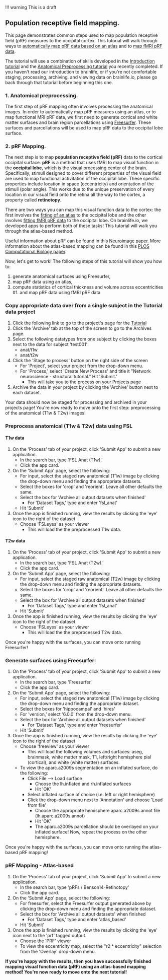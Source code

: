 !!! warning
    This is a draft

## Population receptive field mapping.

This page demonstrates common steps used to map population receptive field (pRF) measures to the occipital cortex. This tutorial will walk through ways to [automatically map pRF data based on an atlas](https://brainlife.io/app/5cc4cd3f4ed9df00317f621d) and to [map fMRI pRF data](https://brainlife.io/app/5afc9831322997002773ed1c).

The tutorial will use a combination of skills developed in the [Introduction tutorial](https://brainlife.io/docs/tutorial/introduction-to-brainlife/) and the [Anatomical Preprocessing tutorial](https://brainlife.io/docs/tutorial/t1w-preprocessing/) you recently completed. If you haven't read our introduction to brainlife, or if you're not comfortable staging, processing, archiving, and viewing data on brainlife.io, please go back through that tutorial before beginning this one.

### 1. Anatomical preprocessing.

The first step of pRF mapping often involves processing the anatomical images. In order to automatically map pRF measures using an atlas, or to map functional MRI pRF data, we first need to generate cortical and white matter surfaces and brain region parcellations using [Freesurfer](https://brainlife.io/app/5fe1056057aacd480f2f8e48). These surfaces and parcellations will be used to map pRF data to the occipital lobe surface.

### 2. pRF Mapping.

The next step is to map **population receptive field (pRF)** data to the cortical occipital surface. **pRF** is a method that uses fMRI to map visual function in the **occipital lobe**, which is the visual processing center of the brain. Specifically, stimuli designed to cover different properties of the visual field are used to map functional activitation of the occipital lobe. These specific properties include location in space (eccentricity) and orientation of the stimuli (polar angle). This works due to the unique preservation of every location in our visual field onto the retina all the way to the cortex, a property called **retinotopy**.

There are two ways you can map this visual function data to the cortex: the first involves the [fitting of an atlas](https://brainlife.io/app/6115c829a5a04c2a80f9e7f7) to the occipital lobe and the other involves [fitting fMRI pRF data](https://brainlife.io/app/5cae3ef776cdaa0030b9232b) to the occipital lobe. On brainlife.io, we developed apps to perform both of these tasks! This tutorial will walk you through the atlas-based method.

Useful information about pRF can be found in this [Neuroimage paper](https://pubmed.ncbi.nlm.nih.gov/17977024/). More information about the atlas-based mapping can be found in this [PLOS Computational Biology paper](https://journals.plos.org/ploscompbiol/article?id=10.1371/journal.pcbi.1003538).

Now, let's get to work! The following steps of this tutorial will show you how to:

1. generate anatomical surfaces using Freesurfer,
1. map pRF data using an atlas,
1. compute statistics of cortical thickness and volume across eccentricities
#1. and map pRF data using fMRI pRF data

### Copy appropriate data over from a single subject in the Tutorial data project

1. Click the following link to go to the project's page for the [Tutorial](https://brainlife.io/project/5e7638f6de643b02832a8246/detail)
1. Click the 'Archive' tab at the top of the screen to go to the Archives page.
1. Select the following datatypes from one subject by clicking the boxes next to the data for subject 'test001':
    * anat/t1w
    * anat/t2w
1. Click the 'Stage to process' button on the right side of the screen
    * For 'Project', select your project from the drop-down menu.
    * For 'Process,' select 'Create New Process' and title it "Network neuroscience - structural tutorial." Hit 'Submit.'
        * This will take you to the process on your Projects page
1. Archive the data in your project by clicking the 'Archive' button next to each dataset.

Your data should now be staged for processing and archived in your projects page! You're now ready to move onto the first step: preprocessing of the anatomical (T1w & T2w) images!

### Preprocess anatomical (T1w & T2w) data using FSL

#### T1w data
1. On the 'Process' tab of your project, click 'Submit App' to submit a new application.
    * In the search bar, type 'FSL Anat (T1w).'
    * Click the app card.
1. On the 'Submit App' page, select the following:
    * For input, select the staged raw anatomical (T1w) image by clicking the drop-down menu and finding the appropriate datasets.
    * Select the boxes for 'crop' and 'reorient'. Leave all other defaults the same.
    * Select the box for 'Archive all output datasets when finished'
        * For 'Dataset Tags,' type and enter 'fsl_anat'
    * Hit 'Submit'
1. Once the app is finished running, view the results by clicking the 'eye' icon to the right of the dataset
    * Choose 'FSLeyes' as your viewer
        * This will load the the preprocessed T1w data.

#### T2w data
1. On the 'Process' tab of your project, click 'Submit App' to submit a new application.
    * In the search bar, type 'FSL Anat (T2w).'
    * Click the app card.
1. On the 'Submit App' page, select the following:
    * For input, select the staged raw anatomical (T2w) image by clicking the drop-down menu and finding the appropriate datasets.
    * Select the boxes for 'crop' and 'reorient'. Leave all other defaults the same.
    * Select the box for 'Archive all output datasets when finished'
        * For 'Dataset Tags,' type and enter 'fsl_anat'
    * Hit 'Submit'
1. Once the app is finished running, view the results by clicking the 'eye' icon to the right of the dataset
    * Choose 'FSLeyes' as your viewer
        * This will load the the preprocessed T2w data.

Once you're happy with the surfaces, you can move onto running Freesurfer!

### Generate surfaces using Freesurfer:

1. On the 'Process' tab of your project, click 'Submit App' to submit a new application.
    * In the search bar, type 'Freesurfer.'
    * Click the app card.
1. On the 'Submit App' page, select the following:
    * For input, select the staged raw anatomical (T1w) image by clicking the drop-down menu and finding the appropriate dataset.
    * Select the boxes for 'hippocampal' and 'hires'
    * For 'version,' select '6.0.0' from the drop-down menu.
    * Select the box for 'Archive all output datasets when finished'
        * For 'Dataset Tags,' type and enter 'freesurfer'
    * Hit 'Submit'
1. Once the app is finished running, view the results by clicking the 'eye' icon to the right of the dataset
    * Choose 'freeview' as your viewer
        * This will load the following volumes and surfaces: aseg, brainmask, white matter mask, T1, left/right hemisphere pial (cortical), and white (white matter) surfaces.
    * To view the aparc.a2009s segmentation on an inflated surface, do the following:
        * Click File --> Load surface
            * Choose the lh.inflated and rh.inflated surfaces
            * Hit 'OK'
        * Select inflated surface of choice (i.e. left or right hemisphere)
        * Click the drop-down menu next to 'Annotation' and choose 'Load from file'
            * Choose the appropriate hemisphere aparc.a2009s.annot file (lh.aparc.a2009s.annot)
            * Hit 'OK'
            * The aparc.a2009s parcellation should be overlayed on your inflated surface! Now, repeat the process on the other hemisphere.

Once you're happy with the surfaces, you can move onto running the atlas-based pRF mapping!

### pRF Mapping - Atlas-based

1. On the 'Process' tab of your project, click 'Submit App' to submit a new application.
    * In the search bar, type 'pRFs / Benson14-Retinotopy'
    * Click the app card.
1. On the 'Submit App' page, select the following:
    * For freesurfer, select the Freesurfer output generated above by clicking the drop-down menu and finding the appropriate dataset.
    * Select the box for 'Archive all output datasets' when finished
        * For 'Dataset Tags,' type and enter 'atlas_based'
    * Hit 'Submit'
1. Once the app is finished running, view the results by clicking the 'eye' icon next to the 'prf' tagged output.
    * Choose the 'PRF' viewer
    * To view the eccentricity map, select the "r2 * eccentricity" selection from the 'Overlay' drop-down menu.

<!--  
### pRF Mapping - fMRI-based

1. On the 'Process' tab of your project, click 'Submit App' to submit a new application.
    * In the search bar, type 'pRFLife mrTools'
    * Click the app card.
1. On the 'Submit App' page, select the following:
    * For func/task, select the staged func/task pRF data by clicking the drop-down menu and finding the appropriate dataset.
    * For stimulus, select the staged stimulus pRF data by clicking the drop-down menu and finding the appropriate dataset.
    * For freesurfer, select the Freesurfer output generated above by clicking the drop-down menu and finding the appropriate dataset.
    * Leave all other options as defaults.
    * Select the box for 'Archive all output datasets' when finished
        * For 'Dataset Tags,' type and enter 'fmri_based'
    * Hit 'Submit'
1. Once the app is finished running, view the results by clicking the 'eye' icon next to the 'prf' tagged output.
    * Choose the 'PRF' viewer
-->
**If you're happy with the results, then you have successfully finished mapping visual function data (pRF) using an atlas-based mapping method! You're now ready to move onto the next tutorial!**
